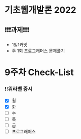 # 기초웹개발론 2022

## ❗❗❗과제❗❗❗

- 1일1커밋
- 주 1회 프로그래머스 문제풀기

# 9주차 Check-List

### ‼️워라벨 중시

- [x] 월
- [x] 화
- [ ] 수
- [ ] 목
- [ ] 금
- [ ] 프로그래머스
